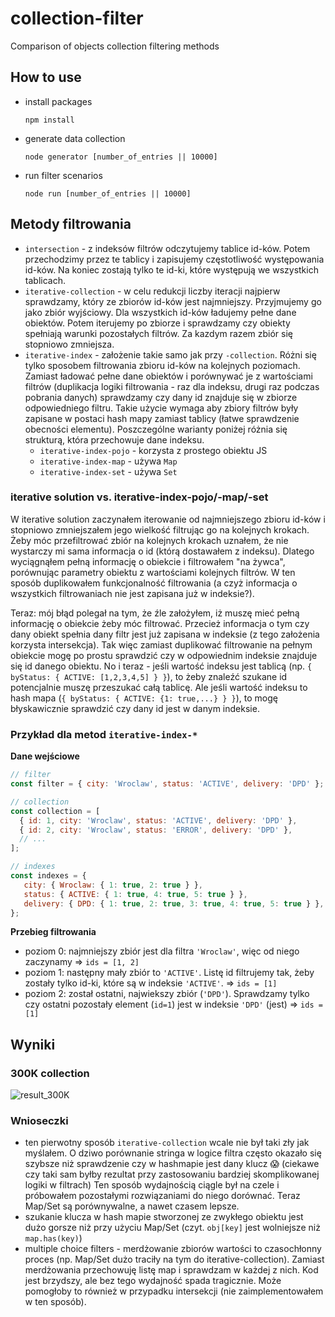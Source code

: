 # collection-filter
Comparison of objects collection filtering methods

## How to use
 * install packages
   ```
   npm install
   ```

 * generate data collection
   ```
   node generator [number_of_entries || 10000]
   ```
 * run filter scenarios
   ```
   node run [number_of_entries || 10000]
   ```
   
## Metody filtrowania
 * `intersection` - z indeksów filtrów odczytujemy tablice id-ków. Potem przechodzimy przez te tablicy i zapisujemy częstotliwość występowania id-ków. Na koniec zostają tylko te id-ki, które występują we wszystkich tablicach.
 * `iterative-collection` - w celu redukcji liczby iteracji najpierw sprawdzamy, który ze zbiorów id-ków jest najmniejszy. Przyjmujemy go jako zbiór wyjściowy. Dla wszystkich id-ków ładujemy pełne dane obiektów. Potem iterujemy po zbiorze i sprawdzamy czy obiekty spełniają warunki pozostałych filtrów. Za kazdym razem zbiór się stopniowo zmniejsza.
 * `iterative-index` - założenie takie samo jak przy `-collection`. Różni się tylko sposobem filtrowania zbioru id-ków na kolejnych poziomach. Zamiast ładować pełne dane obiektów i porównywać je z wartościami filtrów (duplikacja logiki filtrowania - raz dla indeksu, drugi raz podczas pobrania danych) sprawdzamy czy dany id znajduje się w zbiorze odpowiedniego filtru.
Takie użycie wymaga aby zbiory filtrów były zapisane w postaci hash mapy zamiast tablicy (łatwe sprawdzenie obecności elementu). Poszczególne warianty poniżej różnia się strukturą, która przechowuje dane indeksu.
   * `iterative-index-pojo` - korzysta z prostego obiektu JS
   * `iterative-index-map` - używa `Map`
   * `iterative-index-set` - używa `Set`
 
### iterative solution vs. iterative-index-pojo/-map/-set
W iterative solution zaczynałem iterowanie od najmniejszego zbioru id-ków i stopniowo zmniejszałem jego wielkość filtrując go na kolejnych krokach.
Żeby móc przefiltrować zbiór na kolejnych krokach uznałem, że nie wystarczy mi sama informacja o id (którą dostawałem z indeksu).
Dlatego wyciągnąłem pełną informację o obiekcie i filtrowałem "na żywca", porównując parametry obiektu z wartościami kolejnych filtrów.
W ten sposób duplikowałem funkcjonalność filtrowania (a czyż informacja o wszystkich filtrowaniach nie jest zapisana już w indeksie?).

Teraz: mój błąd polegał na tym, że źle założyłem, iż muszę mieć pełną informację o obiekcie żeby móc filtrować.
Przecież informacja o tym czy dany obiekt spełnia dany filtr jest już zapisana w indeksie (z tego założenia korzysta intersekcja).
Tak więc zamiast duplikować filtrowanie na pełnym obiekcie mogę po prostu sprawdzić czy w odpowiednim indeksie znajduje się id danego obiektu.
No i teraz - jeśli wartość indeksu jest tablicą (np. `{ byStatus: { ACTIVE: [1,2,3,4,5] } }`),
to żeby znaleźć szukane id potencjalnie muszę przeszukać całą tablicę.
Ale jeśli wartość indeksu to hash mapa (`{ byStatus: { ACTIVE: {1: true,...} } }`),
to mogę błyskawicznie sprawdzić czy dany id jest w danym indeksie.

### Przykład dla metod `iterative-index-*`
**Dane wejściowe**
```js
// filter
const filter = { city: 'Wroclaw', status: 'ACTIVE', delivery: 'DPD' };

// collection
const collection = [
  { id: 1, city: 'Wroclaw', status: 'ACTIVE', delivery: 'DPD' },
  { id: 2, city: 'Wroclaw', status: 'ERROR', delivery: 'DPD' },
  // ...
];

// indexes
const indexes = {
   city: { Wroclaw: { 1: true, 2: true } },
   status: { ACTIVE: { 1: true, 4: true, 5: true } },
   delivery: { DPD: { 1: true, 2: true, 3: true, 4: true, 5: true } },
};
```
**Przebieg filtrowania**
 - poziom 0: najmniejszy zbiór jest dla filtra `'Wroclaw'`, więc od niego zaczynamy => `ids = [1, 2]`
 - poziom 1: następny mały zbiór to `'ACTIVE'`.
   Listę id filtrujemy tak, żeby zostały tylko id-ki, które są w indeksie `'ACTIVE'`. => `ids = [1]`
 - poziom 2: został ostatni, najwiekszy zbiór (`'DPD'`).
   Sprawdzamy tylko czy ostatni pozostały element (`id=1`) jest w indeksie `'DPD'` (jest) => `ids = [1]`

## Wyniki

### 300K collection
![result_300K](https://user-images.githubusercontent.com/93375448/222975852-13e515e7-7dd7-477a-8b03-4d46d85eaba3.png)

### Wnioseczki
- ten pierwotny sposób `iterative-collection` wcale nie był taki zły jak myślałem.
  O dziwo porównanie stringa w logice filtra często okazało się szybsze niż sprawdzenie czy w hashmapie jest dany klucz 😱
  (ciekawe czy taki sam byłby rezultat przy zastosowaniu bardziej skomplikowanej logiki w filtrach)
  Ten sposób wydajnością ciągle był na czele i próbowałem pozostałymi rozwiązaniami do niego dorównać.
  Teraz Map/Set są porównywalne, a nawet czasem lepsze.
- szukanie klucza w hash mapie stworzonej ze zwykłego obiektu jest dużo gorsze niż przy użyciu Map/Set
  (czyt. `obj[key]` jest wolniejsze niż `map.has(key)`)
- multiple choice filters - merdżowanie zbiorów wartości to czasochłonny proces (np. Map/Set dużo traciły na tym do iterative-collection).
  Zamiast merdżowania przechowuję listę map i sprawdzam w każdej z nich. Kod jest brzydszy, ale bez tego wydajność spada tragicznie.
  Może pomogłoby to również w przypadku intersekcji (nie zaimplementowałem w ten sposób).

